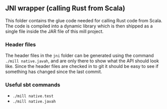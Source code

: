 ## JNI wrapper (calling Rust from Scala)

This folder contains the glue code needed for calling Rust code from Scala. The code is compiled into a dynamic library which is then shipped as a single file inside the JAR file of this mill project.

### Header files

The header files in the `jni` folder can be generated using the command `./mill native.javah`, and are only there to show what the API should look like. Since the header files are checked in to git it should be easy to see if something has changed since the last commit.

### Useful sbt commands

- `./mill native.test`
- `./mill native.javah`
